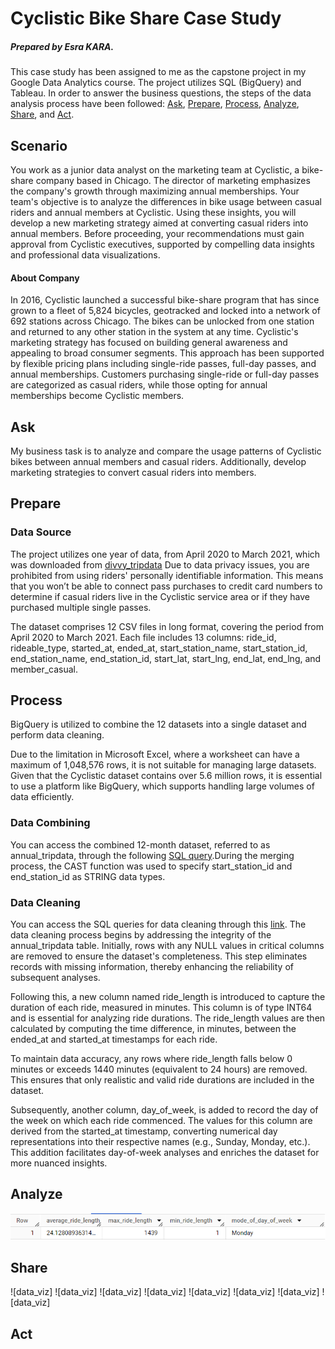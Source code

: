 # Cyclistic Bike Share Case Study
##### Prepared by Esra KARA.
This case study has been assigned to me as the capstone project in my Google Data Analytics course. The project utilizes SQL (BigQuery) and Tableau.
In order to answer the business questions, the steps of the data analysis process have been followed: [Ask](https://github.com/esrakara5/the-Cyclistic-bike-case-study/blob/main/README.md#Ask), [Prepare](https://github.com/esrakara5/the-Cyclistic-bike-case-study/blob/main/README.md#Prepare), [Process](https://github.com/esrakara5/the-Cyclistic-bike-case-study/blob/main/README.md#Process), [Analyze](https://github.com/esrakara5/the-Cyclistic-bike-case-study/blob/main/README.md#Analyze), [Share](https://github.com/esrakara5/the-Cyclistic-bike-case-study/blob/main/README.md#Share), and [Act](https://github.com/esrakara5/the-Cyclistic-bike-case-study/blob/main/README.md#Act).
## Scenario
You work as a junior data analyst on the marketing team at Cyclistic, a bike-share company based in Chicago. The director of marketing emphasizes the company's growth through maximizing annual memberships. Your team's objective is to analyze the differences in bike usage between casual riders and annual members at Cyclistic. Using these insights, you will develop a new marketing strategy aimed at converting casual riders into annual members. Before proceeding, your recommendations must gain approval from Cyclistic executives, supported by compelling data insights and professional data visualizations.
#### About Company
In 2016, Cyclistic launched a successful bike-share program that has since grown to a fleet of 5,824 bicycles, geotracked and locked into a network of 692 stations across Chicago. The bikes can be unlocked from one station and returned to any other station in the system at any time. Cyclistic's marketing strategy has focused on building general awareness and appealing to broad consumer segments. This approach has been supported by flexible pricing plans including single-ride passes, full-day passes, and annual memberships. Customers purchasing single-ride or full-day passes are categorized as casual riders, while those opting for annual memberships become Cyclistic members.
## Ask
My business task is to analyze and compare the usage patterns of Cyclistic bikes between annual members and casual riders. Additionally, develop marketing strategies to convert casual riders into members.
## Prepare
### Data Source
The project utilizes one year of data, from April 2020 to March 2021, which was downloaded from [divvy_tripdata](https://divvy-tripdata.s3.amazonaws.com/index.html) Due to data privacy issues, you are prohibited from using riders' personally identifiable information. This means that you won’t be able to connect pass purchases to credit card numbers to determine if casual riders live in the Cyclistic service area or if they have purchased multiple single passes.


The dataset comprises 12 CSV files in long format, covering the period from April 2020 to March 2021. Each file includes 13 columns: ride_id, rideable_type, started_at, ended_at, start_station_name, start_station_id, end_station_name, end_station_id, start_lat, start_lng, end_lat, end_lng, and member_casual.

## Process
BigQuery is utilized to combine the 12 datasets into a single dataset and perform data cleaning.

Due to the limitation in Microsoft Excel, where a worksheet can have a maximum of 1,048,576 rows, it is not suitable for managing large datasets. Given that the Cyclistic dataset contains over 5.6 million rows, it is essential to use a platform like BigQuery, which supports handling large volumes of data efficiently.
### Data Combining
You can access the combined 12-month dataset, referred to as annual_tripdata, through the following [SQL query](https://github.com/esrakara5/the-Cyclistic-bike-case-study/blob/main/Data_combining.sql).During the merging process, the CAST function was used to specify start_station_id and end_station_id as STRING data types.
### Data Cleaning
You can access the SQL queries for data cleaning through this [link](https://github.com/esrakara5/the-Cyclistic-bike-case-study/blob/main/Data_Cleaning.sql).
The data cleaning process begins by addressing the integrity of the annual_tripdata table. Initially, rows with any NULL values in critical columns are removed to ensure the dataset's completeness. This step eliminates records with missing information, thereby enhancing the reliability of subsequent analyses.

Following this, a new column named ride_length is introduced to capture the duration of each ride, measured in minutes. This column is of type INT64 and is essential for analyzing ride durations. The ride_length values are then calculated by computing the time difference, in minutes, between the ended_at and started_at timestamps for each ride.

To maintain data accuracy, any rows where ride_length falls below 0 minutes or exceeds 1440 minutes (equivalent to 24 hours) are removed. This ensures that only realistic and valid ride durations are included in the dataset.

Subsequently, another column, day_of_week, is added to record the day of the week on which each ride commenced. The values for this column are derived from the started_at timestamp, converting numerical day representations into their respective names (e.g., Sunday, Monday, etc.). This addition facilitates day-of-week analyses and enriches the dataset for more nuanced insights.


## Analyze
![data_viz](https://github.com/esrakara5/the-Cyclistic-bike-case-study/blob/main/Visualizations/agg_func.png)
## Share
![data_viz]
![data_viz]
![data_viz]
![data_viz]
![data_viz]
![data_viz]
![data_viz]
![data_viz]

## Act
